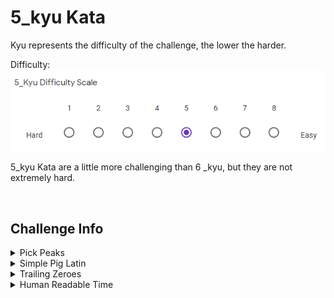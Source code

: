 # 5_kyu Kata

Kyu represents the difficulty of the challenge, the lower the harder.

Difficulty: ![5_kyu_difficulty_diagram](5_kyu.PNG?raw=true)

5_kyu Kata are a little more challenging than 6 _kyu, but they are not extremely hard.

<BR>

## Challenge Info
<details>
	<summary>Pick Peaks</summary>
	
## Pick Peaks

**Link:** https://www.codewars.com/kata/5279f6fe5ab7f447890006a7

**Problem Statement:**

In this kata, you will write a function that returns the positions and the values of the "peaks" (or local maxima) of a numeric array.

For example, the array arr = [0, 1, 2, 5, 1, 0] has a peak at position 3 with a value of 5 (since arr[3] equals 5).

The output will be returned as a ``Map<String,List>with two key-value pairs:"pos"and"peaks". If there is no peak in the given array, simply return{"pos" => [], "peaks" => []}`.

Example: pickPeaks([3, 2, 3, 6, 4, 1, 2, 3, 2, 1, 2, 3]) should return {pos: [3, 7], peaks: [6, 3]} (or equivalent in other languages)

All input arrays will be valid integer arrays (although it could still be empty), so you won't need to validate the input.

The first and last elements of the array will not be considered as peaks (in the context of a mathematical function, we don't know what is after and before and therefore, we don't know if it is a peak or not).

Also, beware of plateaus !!! [1, 2, 2, 2, 1] has a peak while [1, 2, 2, 2, 3] does not. In case of a plateau-peak, please only return the position and value of the beginning of the plateau. For example: pickPeaks([1, 2, 2, 2, 1]) returns {pos: [1], peaks: [2]} (or equivalent in other languages)
</details>

<details>
	<summary>Simple Pig Latin</summary>
	
## Simple Pig Latin

**Link:** https://www.codewars.com/kata/520b9d2ad5c005041100000f

**Problem Statement:**

Move the first letter of each word to the end of it, then add "ay" to the end of the word. Leave punctuation marks untouched.
</details>

<details>
	<summary>Trailing Zeroes</summary>
	
## Trailing Zeroes

**Link:** https://www.codewars.com/kata/52f787eb172a8b4ae1000a34

**Problem Statement:**

Write a program that will calculate the number of trailing zeros in a factorial of a given number.

N! = 1 * 2 * 3 * ... * N

Be careful 1000! has 2568 digits...

For more info, see: http://mathworld.wolfram.com/Factorial.html
</details>

<details>
	<summary>Human Readable Time</summary>
	
## Human Readable Time

**Link:** https://www.codewars.com/kata/52685f7382004e774f0001f7

**Problem Statement**

Write a function, which takes a non-negative integer (seconds) as input and returns the time in a human-readable format (HH:MM:SS)

* HH = hours, padded to 2 digits, range: 00 - 99
* MM = minutes, padded to 2 digits, range: 00 - 59
* SS = seconds, padded to 2 digits, range: 00 - 59

The maximum time never exceeds 359999 (99:59:59)
</details>